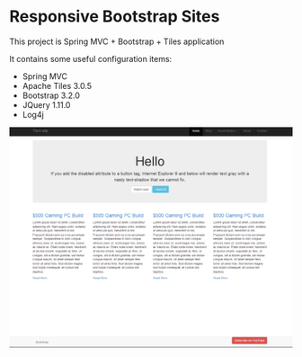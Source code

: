 Responsive Bootstrap Sites
==========================

This project is Spring MVC + Bootstrap + Tiles application

It contains some useful configuration items:

- Spring MVC
- Apache Tiles 3.0.5
- Bootstrap 3.2.0
- JQuery 1.11.0
- Log4j

![](https://github.com/DanielMichalski/responsive-bootstrap-sites/blob/master/src/main/resources/img/screen_bootstrap.png)
